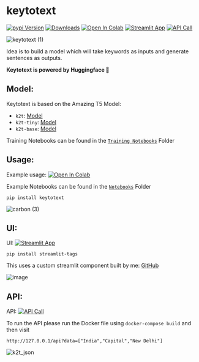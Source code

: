 # keytotext
[![pypi Version](https://img.shields.io/pypi/v/keytotext.svg?style=flat-square&logo=pypi&logoColor=white)](https://pypi.org/project/keytotext/)
[![Downloads](https://static.pepy.tech/personalized-badge/keytotext?period=total&units=none&left_color=grey&right_color=orange&left_text=Pip%20Downloads)](https://pepy.tech/project/keytotext)
[![Open In Colab](https://colab.research.google.com/assets/colab-badge.svg)](https://colab.research.google.com/github/gagan3012/keytotext/blob/master/Examples/K2T.ipynb)
[![Streamlit App](https://static.streamlit.io/badges/streamlit_badge_black_white.svg)](https://share.streamlit.io/gagan3012/keytotext/UI/app.py)
[![API Call](https://img.shields.io/badge/-Open%20with%20FastAPI-red?logo=fastapi&labelColor=white)]()

![keytotext (1)](https://user-images.githubusercontent.com/49101362/116334480-f5e57a00-a7dd-11eb-987c-186477f94b6e.png)

Idea is to build a model which will take keywords as inputs and generate sentences as outputs. 

**Keytotext is powered by Huggingface 🤗**

## Model:

Keytotext is based on the Amazing T5 Model: 

- `k2t`: [Model](https://huggingface.co/gagan3012/k2t)
- `k2t-tiny`: [Model](https://huggingface.co/gagan3012/k2t-tiny)
- `k2t-base`: [Model](https://huggingface.co/gagan3012/k2t-base)

Training Notebooks can be found in the [`Training Notebooks`](https://github.com/gagan3012/keytotext/tree/master/Training%20Notebooks) Folder

## Usage:

Example usage: [![Open In Colab](https://colab.research.google.com/assets/colab-badge.svg)](https://colab.research.google.com/github/gagan3012/keytotext/blob/master/Examples/K2T.ipynb)

Example Notebooks can be found in the [`Notebooks`](https://github.com/gagan3012/keytotext/tree/master/Examples) Folder

```
pip install keytotext
```

![carbon (3)](https://user-images.githubusercontent.com/49101362/116220679-90e64180-a755-11eb-9246-82d93d924a6c.png)


## UI:

UI: [![Streamlit App](https://static.streamlit.io/badges/streamlit_badge_black_white.svg)](https://share.streamlit.io/gagan3012/keytotext/UI/app.py)

```
pip install streamlit-tags
```
This uses a custom streamlit component built by me: [GitHub](https://github.com/gagan3012/streamlit-tags)

![image](https://user-images.githubusercontent.com/49101362/116162205-fc042980-a6fd-11eb-892e-8f6902f193f4.png)

## API:

API: [![API Call](https://img.shields.io/badge/-Open%20with%20FastAPI-red?logo=fastapi&labelColor=white)]()

To run the API please run the Docker file using `docker-compose build` and then visit 

```
http://127.0.0.1/api?data=["India","Capital","New Delhi"]
```
![k2t_json](https://user-images.githubusercontent.com/49101362/117046515-c56e7600-acde-11eb-8a20-7e1ab5f0de02.png)

